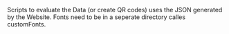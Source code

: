 Scripts to evaluate the Data (or create QR codes) uses the JSON generated by the Website. Fonts need to be in a seperate directory calles customFonts.
